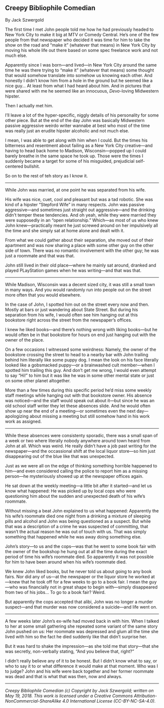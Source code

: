 ## Creepy Bibliophile Comedian

By Jack Szwergold

The first time I met John people told me how he had previously headed to New York City to make it big at MTV or Comedy Central. He’s one of the few people from that newspaper who decided it was time for him to take the show on the road and “make it” (whatever that means) in New York City by moving his whole life out there based on some spec freelance work and not much else.

Apparently since I was born—and lived—in New York City around the same time he was there trying to “make it” (whatever that means) some thought that would somehow translate into somehow us knowing each other. And honestly I didn’t know him from a hole in the ground but he seemed like a nice guy… At least from what I had heard about him. And in pictures that were shared with me he seemed like an innocuous, *Devo*-loving Midwestern hipster.

Then I actually met him.

I’ll leave a lot of the hyper-specific, niggly details of his personality for some other piece. But at the end of the day John was basically Midwestern passive aggressive weirdo writer wannabe at best who most of the time was really just an erudite hipster alcoholic and not much else.

I mean, I was able to get along with him when I could. But the times his bitterness and resentment about failing as a New York City creative—and having to head back home to Madison, Wisconsin—popped up I could barely breathe in the same space he took up. Those were the times I suddenly became a target for some of his misguided, prejudicial self-centered bullshit.

So on to the rest of teh story as I know it.

***

While John was married, at one point he was separated from his wife.

His wife was nice, cuet, cool and pleasant but was a tad robotic. She was kind of a hipster “Stepford Wife” in many respects. John was passive aggressive—and sometimes just straight out aggressive—and the drinking didn’t temper these tendencies. And oh yeah, while they were married they were supposedly in an “open relationship.” Which—as most of us who knew John knew—practically meant he just screwed around on her impulsively all the time and she simply sat at home alone and dealt with it.

From what we could gather about their separation, she moved out of their apartment and was now sharing a place with some other guy on the other side of town. There was no romantic involvement with the other guy; he was just a roommate and that was that.

John still lived in their old place—where he mainly sat around, dranked and played PLayStation games when he was writing—and that was that.

***

While Madison, Wisconsin was a decent sized city, it was still a small town in many ways. And you would randomly run into people out on the street more often that you would elsewhere.

In the case of John, I spotted him out on the street every now and then. Mostly at bars or just wandering about State Street. But during his separation from his wife, I would often see him hanging out at this bookstore right across the street from the newspaper’s offices.

I knew he liked books—and there’s nothing wrong with liking books—but he would often be in that bookstore for hours on end just hanging out with the owner of the place.

On a few occasions I witnessed some weirdness: Namely, the owner of the bookstore crossing the street to head to a nearby bar with John trailing behind him literally like some puppy dog. I mean the look on his face literally looked like a gobsmacked puppy—or a brainwashed cult member—when I spotted him trailing this guy. And don’t get me wrong, I would even attempt to say “Hi!” to him but it was like he was in some other mental state or just on some other planet altogether.

More than a few times during this specific period he’d miss some weekly staff meetings while hanging out with that bookstore owner. His absence was noticed—and the staff would speak out about it—but since he was an old school staff writer they let these absences slide. And he would often show up near the end of a meeting—or sometimes even the next day—apologizing about missing a meeting but still somehow hand in his work work as assigned. 

***

While these absences were consistenty sporadic, there was a small span of a week or two where literally nobody anywhere around town heard from John at all. Which was weird. He really didn’t have a job past writing for the newspaper—and the occassional shift at the local liquor store—so him just disappearing out of the blue like that was unexpected.

Just as we were all on the edge of thinking something horrible happened to him—and even considered calling the police to report him as a missing person—he mysteriously showed up at the newspaper offices again.

He sat down at the weekly meeting—a little bit after it started—and let us know what happened: He was picked up by local cops who were questioning him about the sudden and unexpected death of his wife’s roommate.

Without missing a beat John explained to us what happened: Apparently the his wife’s roommate died one night from a drinking a mixture of sleeping pills and alcohol and John was being questioned as a suspect. But while that was a description of a crime he was suspected of committing, that wasn’t the actual reason he was out of touch with us. That was simply something that happened while he was away doing something else.

John’s story—to us and the cops—was that he went to some book fair with the owner of the bookshop he hung out at all the time during the exact period of time his wife’s roommate died. So apparently it was not possible for him to have been around when his wife’s roommate died.

We knew John liked books, but he never told us about going to any book fairs. Nor did any of us—at the newspaper or the liquor store he worked at—knew that he took off for a few weeks to go to a book fair. I mean the guy—who was financially not in great shape to begin with—simply disappeared from two of his jobs… To go to a book fair? Weird.

But apparently the cops accepted that alibi, John was no longer a murder suspect—and that murder was now considered a suicide—and life went on.

***

A few weeks later John’s ex-wife had moved back in with him. When I talked to her at some small gathering she repeated some variant of the same story John pushed on us: Her roommate was depressed and glum all the time she lived with him so the fact he died suddenly like that didn’t surprise her.

But it was hard to shake the impression—as she told me that story—that she was secretly, non-verbally stating, “And you believe that, right?”

I didn’t really believe any of it to be honest. But I didn’t know what to say, or who to say it to or what difference it would make at that moment. Who was I to judge? John and his wife were back together and her former roommate was dead and that is what that was then, now and always.

***

*Creepy Bibliophile Comedian (c) Copyright by Jack Szwergold; written on May 19, 2018. This work is licensed under a Creative Commons Attribution-NonCommercial-ShareAlike 4.0 International License (CC-BY-NC-SA-4.0).*